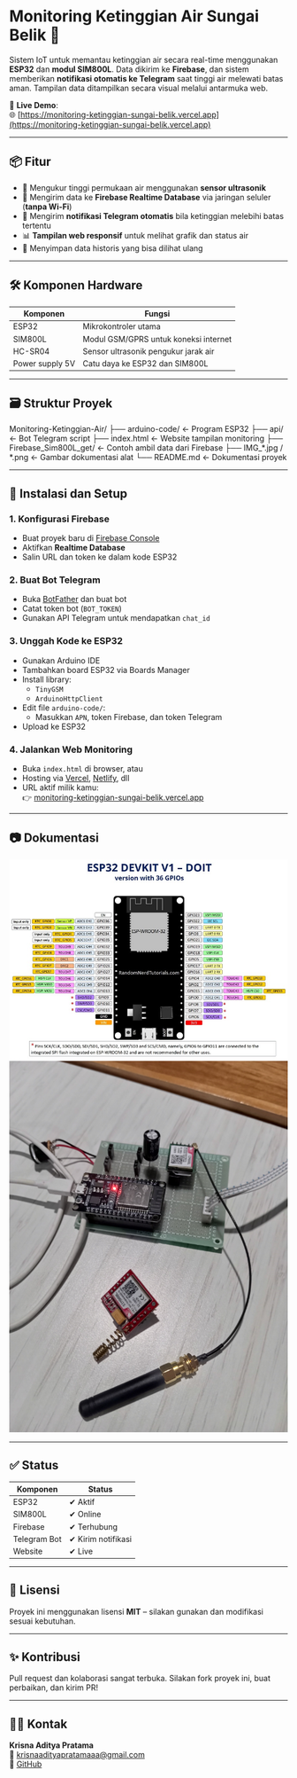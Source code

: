 # Monitoring Ketinggian Air Sungai Belik 🌊

Sistem IoT untuk memantau ketinggian air secara real-time menggunakan **ESP32** dan **modul SIM800L**. Data dikirim ke **Firebase**, dan sistem memberikan **notifikasi otomatis ke Telegram** saat tinggi air melewati batas aman. Tampilan data ditampilkan secara visual melalui antarmuka web.

🔴 **Live Demo**:  
🌐 [https://monitoring-ketinggian-sungai-belik.vercel.app](https://monitoring-ketinggian-sungai-belik.vercel.app)

---

## 📦 Fitur

- 📏 Mengukur tinggi permukaan air menggunakan **sensor ultrasonik**
- 📡 Mengirim data ke **Firebase Realtime Database** via jaringan seluler (**tanpa Wi-Fi**)
- 📩 Mengirim **notifikasi Telegram otomatis** bila ketinggian melebihi batas tertentu
- 📊 **Tampilan web responsif** untuk melihat grafik dan status air
- 📁 Menyimpan data historis yang bisa dilihat ulang

---

## 🛠️ Komponen Hardware

| Komponen           | Fungsi                                    |
|--------------------|--------------------------------------------|
| ESP32              | Mikrokontroler utama                      |
| SIM800L            | Modul GSM/GPRS untuk koneksi internet     |
| HC-SR04            | Sensor ultrasonik pengukur jarak air      |
| Power supply 5V    | Catu daya ke ESP32 dan SIM800L            |

---

## 🗃️ Struktur Proyek

Monitoring-Ketinggian-Air/
├── arduino-code/ ← Program ESP32
├── api/ ← Bot Telegram script
├── index.html ← Website tampilan monitoring
├── Firebase_Sim800L_get/ ← Contoh ambil data dari Firebase
├── IMG_*.jpg / *.png ← Gambar dokumentasi alat
└── README.md ← Dokumentasi proyek


---

## 🚀 Instalasi dan Setup

### 1. Konfigurasi Firebase
- Buat proyek baru di [Firebase Console](https://console.firebase.google.com)
- Aktifkan **Realtime Database**
- Salin URL dan token ke dalam kode ESP32

### 2. Buat Bot Telegram
- Buka [BotFather](https://t.me/BotFather) dan buat bot
- Catat token bot (`BOT_TOKEN`)
- Gunakan API Telegram untuk mendapatkan `chat_id`

### 3. Unggah Kode ke ESP32
- Gunakan Arduino IDE
- Tambahkan board ESP32 via Boards Manager
- Install library:
  - `TinyGSM`
  - `ArduinoHttpClient`
- Edit file `arduino-code/`:
  - Masukkan `APN`, token Firebase, dan token Telegram
- Upload ke ESP32

### 4. Jalankan Web Monitoring
- Buka `index.html` di browser, atau
- Hosting via [Vercel](https://vercel.com), [Netlify](https://netlify.com), dll
- URL aktif milik kamu:  
  👉 [monitoring-ketinggian-sungai-belik.vercel.app](https://monitoring-ketinggian-sungai-belik.vercel.app)

---

## 📷 Dokumentasi

![ESP32 + SIM800L](ESP32-DOIT-DEVKIT-V1.png)
![Contoh Alat Terpasang](IMG_20250603_102159.jpg)

---

## ✅ Status

| Komponen       | Status  |
|----------------|---------|
| ESP32          | ✔ Aktif |
| SIM800L        | ✔ Online |
| Firebase       | ✔ Terhubung |
| Telegram Bot   | ✔ Kirim notifikasi |
| Website        | ✔ Live |

---

## 📄 Lisensi

Proyek ini menggunakan lisensi **MIT** – silakan gunakan dan modifikasi sesuai kebutuhan.

---

## ✨ Kontribusi

Pull request dan kolaborasi sangat terbuka. Silakan fork proyek ini, buat perbaikan, dan kirim PR!

---

## 🙋‍♂️ Kontak

**Krisna Aditya Pratama**  
📧 krisnaadityapratamaaa@gmail.com  
🔗 [GitHub](https://github.com/Krisnaadityapratama)
